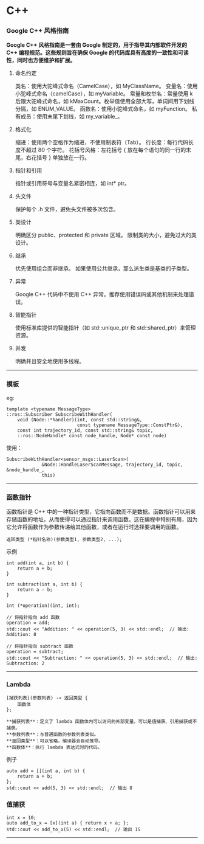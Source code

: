 # C++
### Google C++ 风格指南
**Google C++ 风格指南是一套由 Google 制定的，用于指导其内部软件开发的 C++ 编程规范。这些规则旨在确保 Google 的代码库具有高度的一致性和可读性，同时也方便维护和扩展。**
1. 命名约定

    类名：使用大驼峰式命名（CamelCase），如 MyClassName。
    变量名：使用小驼峰式命名（camelCase），如 myVariable。
    常量和枚举名：常量使用 k 后跟大驼峰式命名，如 kMaxCount。枚举值使用全部大写，单词间用下划线分隔，如 ENUM_VALUE。
    函数名：使用小驼峰式命名，如 myFunction。
    私有成员：使用末尾下划线，如 my_variable_。

2. 格式化

    缩进：使用两个空格作为缩进，不使用制表符（Tab）。
    行长度：每行代码长度不超过 80 个字符。
    花括号风格：左花括号 { 放在每个语句的同一行的末尾，右花括号 } 单独放在一行。

3. 指针和引用

    指针或引用符号与变量名紧密相连，如 int* ptr。

4. 头文件

    保护每个 .h 文件，避免头文件被多次包含。

5. 类设计

    明确区分 public、protected 和 private 区域。
    限制类的大小，避免过大的类设计。

6. 继承

    优先使用组合而非继承。
    如果使用公共继承，那么派生类是基类的子类型。

7. 异常

    Google C++ 代码中不使用 C++ 异常。推荐使用错误码或其他机制来处理错误。

8. 智能指针

    使用标准库提供的智能指针（如 std::unique_ptr 和 std::shared_ptr）来管理资源。

9. 并发

    明确并且安全地使用多线程。
---
### 模板
eg:

```
template <typename MessageType>
::ros::Subscriber SubscribeWithHandler(
    void (Node::*handler)(int, const std::string&,
                          const typename MessageType::ConstPtr&),
    const int trajectory_id, const std::string& topic,
    ::ros::NodeHandle* const node_handle, Node* const node)
```

使用：

```
SubscribeWithHandler<sensor_msgs::LaserScan>(
             &Node::HandleLaserScanMessage, trajectory_id, topic, &node_handle_,
             this)
```

---
### 函数指针
函数指针是 C++ 中的一种指针类型，它指向函数而不是数据。函数指针可以用来存储函数的地址，从而使得可以通过指针来调用函数。这在编程中特别有用，因为它允许将函数作为参数传递给其他函数，或者在运行时选择要调用的函数。

```
返回类型 (*指针名称)(参数类型1, 参数类型2, ...);
```
示例

```
int add(int a, int b) {
    return a + b;
}

int subtract(int a, int b) {
    return a - b;
}

int (*operation)(int, int);

// 将指针指向 add 函数
operation = add;
std::cout << "Addition: " << operation(5, 3) << std::endl;  // 输出: Addition: 8

// 将指针指向 subtract 函数
operation = subtract;
std::cout << "Subtraction: " << operation(5, 3) << std::endl;  // 输出: Subtraction: 2

```

---

### Lambda
```
[捕获列表](参数列表) -> 返回类型 {
    函数体
};
```
    **捕获列表**：定义了 lambda 函数体内可以访问的外部变量。可以是值捕获、引用捕获或不捕获。
    **参数列表**：与普通函数的参数列表类似。
    **返回类型**：可以省略，编译器会自动推导。
    **函数体**：执行 lambda 表达式时的代码。

例子

```
auto add = [](int a, int b) {
    return a + b;
};
std::cout << add(5, 3) << std::endl;  // 输出 8
```

### 值捕获

```
int x = 10;
auto add_to_x = [x](int a) { return x + a; };
std::cout << add_to_x(5) << std::endl;  // 输出 15
```

---

